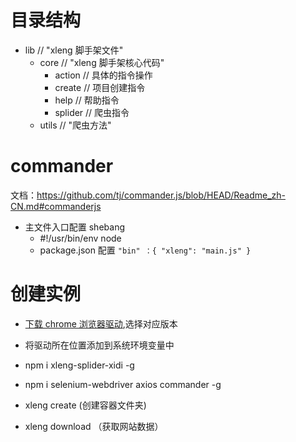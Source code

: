 # 目录结构

- lib // "xleng 脚手架文件"
  - core // "xleng 脚手架核心代码"
    - action // 具体的指令操作
    - create // 项目创建指令
    - help // 帮助指令
    - splider // 爬虫指令
  - utils // "爬虫方法"

# commander

文档：https://github.com/tj/commander.js/blob/HEAD/Readme_zh-CN.md#commanderjs

- 主文件入口配置 shebang
  - #!/usr/bin/env node
  - package.json 配置 `"bin" ：{ "xleng": "main.js" }`

# 创建实例

- [下载 chrome 浏览器驱动]("https://chromedriver.chromium.org/downloads"),选择对应版本

- 将驱动所在位置添加到系统环境变量中

- npm i xleng-splider-xidi -g

- npm i selenium-webdriver axios commander -g

- xleng create (创建容器文件夹)

- xleng download （获取网站数据）
